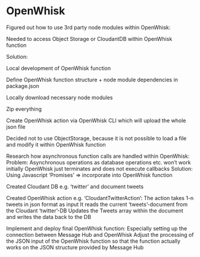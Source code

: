# OpenWhisk

Figured out how to use 3rd party node modules within OpenWhisk:

  Needed to access Object Storage or CloudantDB within OpenWhisk function
  
Solution: 

  Local development of OpenWhisk function 
  
  Define OpenWhisk function structure + node module dependencies in package.json
  
  Locally download necessary node modules
  
  Zip everything
  
  Create OpenWhisk action via OpenWhisk CLI which will upload the whole json file
  
  
Decided not to use ObjectStorage, because it is not possible to load a file and modify it within OpenWhisk function


Research how asynchronous function calls are handled within OpenWhisk:
  Problem:  Asynchronous operations as database operations etc. won’t work initially
            OpenWhisk just terminates and does not execute callbacks
  Solution: Using Javascript ‘Promises’
            => incorporate into OpenWhisk function
            
Created Cloudant DB e.g. ‘twitter’ and document tweets

Created OpenWhisk action e.g. ‘CloudantTwitterAction’:
  The action takes 1-n tweets in json format as input
  It reads the current ‘tweets’-document from the Cloudant ‘twitter’-DB
  Updates the Tweets array within the document and writes the data back to the DB

Implement and deploy final OpenWhisk function:
  Especially setting up the connection between Message Hub and OpenWhisk
  Adjust the processing of the JSON input of the OpenWhisk function so that the function actually works on the JSON structure provided by Message Hub
